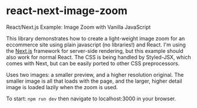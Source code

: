 # react-next-image-zoom
React/Next.js Example: Image Zoom with Vanilla JavaScript

This library demonstrates how to create a light-weight image zoom for an eccommerce site using plain javascript (no libraries!) and React.
I'm using the [Next.js](https://github.com/zeit/next.js/) framework for server-side rendering, but this example should also work for normal React.
The CSS is being handled by Styled-JSX, which comes with Next, but can be easily ported to other CSS preprocessors.

Uses two images: a smaller preview, and a higher resolution original. The smaller image is all that loads with the page, and the larger, higher detail image is loaded lazily when the zoom is used.

To start: ```npm run dev``` then navigate to localhost:3000 in your browser.